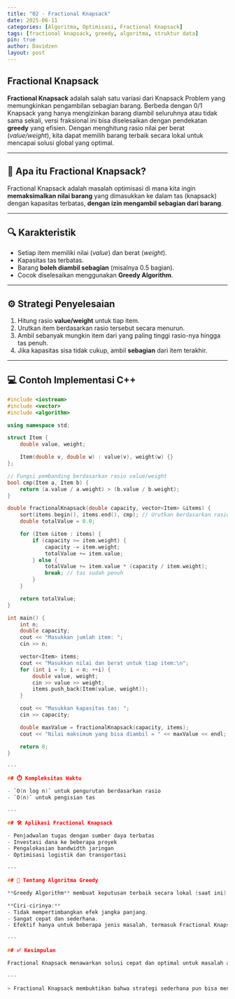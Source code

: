 ```yaml
---
title: "02 - Fractional Knapsack"
date: 2025-06-11
categories: [Algoritma, Optimisasi, Fractional Knapsack]
tags: [fractional knapsack, greedy, algoritma, struktur data]
pin: true
author: Davidzen
layout: post
---
```


## Fractional Knapsack

**Fractional Knapsack** adalah salah satu variasi dari Knapsack Problem yang memungkinkan pengambilan sebagian barang. Berbeda dengan 0/1 Knapsack yang hanya mengizinkan barang diambil seluruhnya atau tidak sama sekali, versi fraksional ini bisa diselesaikan dengan pendekatan **greedy** yang efisien. Dengan menghitung rasio nilai per berat (_value/weight_), kita dapat memilih barang terbaik secara lokal untuk mencapai solusi global yang optimal.

---

## 🎒 Apa itu Fractional Knapsack?

Fractional Knapsack adalah masalah optimisasi di mana kita ingin **memaksimalkan nilai barang** yang dimasukkan ke dalam tas (knapsack) dengan kapasitas terbatas, **dengan izin mengambil sebagian dari barang**.

---

## 🔍 Karakteristik

- Setiap item memiliki nilai (_value_) dan berat (_weight_).
- Kapasitas tas terbatas.
- Barang **boleh diambil sebagian** (misalnya 0.5 bagian).
- Cocok diselesaikan menggunakan **Greedy Algorithm**.

---

## ⚙️ Strategi Penyelesaian

1. Hitung rasio **value/weight** untuk tiap item.
2. Urutkan item berdasarkan rasio tersebut secara menurun.
3. Ambil sebanyak mungkin item dari yang paling tinggi rasio-nya hingga tas penuh.
4. Jika kapasitas sisa tidak cukup, ambil **sebagian** dari item terakhir.

---

## 💻 Contoh Implementasi C++

```cpp
#include <iostream>
#include <vector>
#include <algorithm>

using namespace std;

struct Item {
    double value, weight;

    Item(double v, double w) : value(v), weight(w) {}
};

// Fungsi pembanding berdasarkan rasio value/weight
bool cmp(Item a, Item b) {
    return (a.value / a.weight) > (b.value / b.weight);
}

double fractionalKnapsack(double capacity, vector<Item> &items) {
    sort(items.begin(), items.end(), cmp); // Urutkan berdasarkan rasio tertinggi
    double totalValue = 0.0;

    for (Item &item : items) {
        if (capacity >= item.weight) {
            capacity -= item.weight;
            totalValue += item.value;
        } else {
            totalValue += item.value * (capacity / item.weight);
            break; // tas sudah penuh
        }
    }

    return totalValue;
}

int main() {
    int n;
    double capacity;
    cout << "Masukkan jumlah item: ";
    cin >> n;

    vector<Item> items;
    cout << "Masukkan nilai dan berat untuk tiap item:\n";
    for (int i = 0; i < n; ++i) {
        double value, weight;
        cin >> value >> weight;
        items.push_back(Item(value, weight));
    }

    cout << "Masukkan kapasitas tas: ";
    cin >> capacity;

    double maxValue = fractionalKnapsack(capacity, items);
    cout << "Nilai maksimum yang bisa diambil = " << maxValue << endl;

    return 0;
}

---

## ⏱️ Kompleksitas Waktu

- `O(n log n)` untuk pengurutan berdasarkan rasio
- `O(n)` untuk pengisian tas

---

## 🛠️ Aplikasi Fractional Knapsack

- Penjadwalan tugas dengan sumber daya terbatas  
- Investasi dana ke beberapa proyek  
- Pengalokasian bandwidth jaringan  
- Optimisasi logistik dan transportasi

---

## 🧠 Tentang Algoritma Greedy

**Greedy Algorithm** membuat keputusan terbaik secara lokal (saat ini) dengan harapan keputusan tersebut akan membawa ke solusi optimal global.

**Ciri-cirinya:**
- Tidak mempertimbangkan efek jangka panjang.
- Sangat cepat dan sederhana.
- Efektif hanya untuk beberapa jenis masalah, termasuk Fractional Knapsack.

---

## ✅ Kesimpulan

Fractional Knapsack menawarkan solusi cepat dan optimal untuk masalah alokasi dengan kapasitas terbatas. Dengan memanfaatkan **algoritma greedy**, kita dapat memilih barang berdasarkan **rasio nilai/berat** dan mendapatkan hasil terbaik tanpa perlu mengeksplorasi semua kemungkinan kombinasi.

---

> Fractional Knapsack membuktikan bahwa strategi sederhana pun bisa menghasilkan solusi optimal dalam dunia algoritma.
